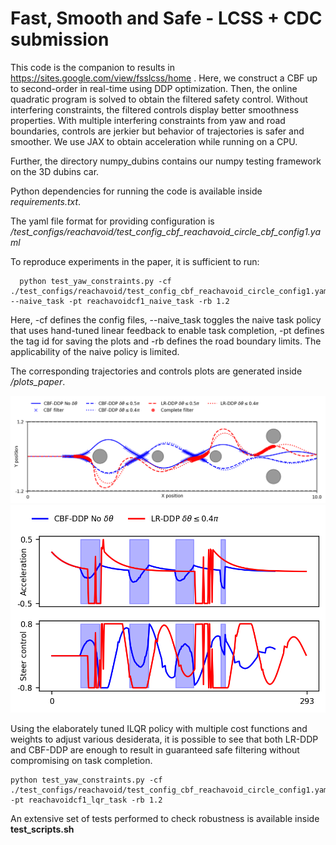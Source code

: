 # Fast, Smooth and Safe - LCSS + CDC submission

This code is the companion to results in https://sites.google.com/view/fsslcss/home .
Here, we construct a CBF up to second-order in real-time using DDP optimization. Then, the online quadratic program is solved to obtain the filtered safety control. Without interfering constraints, the filtered controls display better smoothness properties. With multiple interfering constraints from yaw and road boundaries, controls are jerkier but behavior of trajectories is safer and smoother. We use JAX to obtain acceleration while running on a CPU.

Further, the directory numpy_dubins contains our numpy testing framework on the 3D dubins car.

Python dependencies for running the code is available inside *requirements.txt*. 

The yaml file format for providing configuration is */test_configs/reachavoid/test_config_cbf_reachavoid_circle_cbf_config1.yaml*

To reproduce experiments in the paper, it is sufficient to run:

```
  python test_yaw_constraints.py -cf ./test_configs/reachavoid/test_config_cbf_reachavoid_circle_config1.yaml --naive_task -pt reachavoidcf1_naive_task -rb 1.2
```

Here, -cf defines the config files, --naive_task toggles the naive task policy that uses hand-tuned linear feedback to enable task completion, -pt defines the tag id for saving the plots and -rb defines the road boundary limits. The applicability of the naive policy is limited.

The corresponding trajectories and controls plots are generated inside */plots_paper*.

![task_traj](./plots_paper/reachavoidcf1_naive_taskFalse_jax_trajectories.png)
![task_ctrl](./plots_paper/reachavoidcf1_naive_taskFalse_jax_controls.png)

Using the elaborately tuned ILQR policy with multiple cost functions and weights to adjust various desiderata, it is possible to see that both LR-DDP and CBF-DDP are enough to result in guaranteed safe filtering without compromising on task completion.
```
python test_yaw_constraints.py -cf ./test_configs/reachavoid/test_config_cbf_reachavoid_circle_config1.yaml -pt reachavoidcf1_lqr_task -rb 1.2
```

An extensive set of tests performed to check robustness is available inside **test_scripts.sh**



